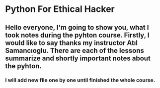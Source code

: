# Python For Ethical Hacker

## Hello everyone, I'm going to show you, what I took notes during the pyhton course. Firstly, I would like to say thanks my instructor Atıl Samancıoglu. There are each of the lessons summarize and shortly important notes about the pyhton.

### I will add new file one by one until finished the whole course.